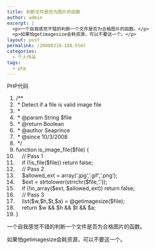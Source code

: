 ```yaml
---
title: 判断文件是否为图片的函数
author: admin
excerpt: |
  <p>一个自我感觉不错的判断一个文件是否为合格图片的函数。</p>
  <p>如果怕getimagesize会耗资源，可以不要这一个。</p>
layout: post
permalink: /20080310-188.html
categories:
  - 个人作品
tags:
  - php
---
```

<div class="codeText">
  <div class="codeHead">
    PHP代码
  </div>
  
  <ol class="dp-c">
    <li class="alt">
      <span><span class="comment">/** </span>&nbsp;</span>
    </li>
    <li class="">
      <span><span class="comment">&nbsp;*&nbsp;Detect&nbsp;if&nbsp;a&nbsp;file&nbsp;is&nbsp;valid&nbsp;image&nbsp;file </span>&nbsp;</span>
    </li>
    <li class="alt">
      <span><span class="comment">&nbsp;* </span>&nbsp;</span>
    </li>
    <li class="">
      <span><span class="comment">&nbsp;*&nbsp;@param&nbsp;String&nbsp;$file </span>&nbsp;</span>
    </li>
    <li class="alt">
      <span><span class="comment">&nbsp;*&nbsp;@return&nbsp;Boolean </span>&nbsp;</span>
    </li>
    <li class="">
      <span><span class="comment">&nbsp;*&nbsp;@author&nbsp;Seaprince </span>&nbsp;</span>
    </li>
    <li class="alt">
      <span><span class="comment">&nbsp;*&nbsp;@since&nbsp;10/3/2008 </span>&nbsp;</span>
    </li>
    <li class="">
      <span><span class="comment">&nbsp;*/</span><span>&nbsp;&nbsp;</span></span>
    </li>
    <li class="alt">
      <span class="keyword">function</span><span>&nbsp;is_image_file(</span><span class="vars">$file</span><span>)&nbsp;{ &nbsp;&nbsp;</span>
    </li>
    <li class="">
      <span>&nbsp;&nbsp;&nbsp;&nbsp;</span><span class="comment">//&nbsp;Pass&nbsp;1 </span><span>&nbsp;&nbsp;</span>
    </li>
    <li class="alt">
      <span>&nbsp;&nbsp;&nbsp;&nbsp;</span><span class="keyword">if</span><span>&nbsp;(!</span><span class="func">is_file</span><span>(</span><span class="vars">$file</span><span>))&nbsp;</span><span class="keyword">return</span><span>&nbsp;false; &nbsp;&nbsp;</span>
    </li>
    <li class="">
      <span>&nbsp;&nbsp;&nbsp;&nbsp;</span><span class="comment">//&nbsp;Pass&nbsp;2 </span><span>&nbsp;&nbsp;</span>
    </li>
    <li class="alt">
      <span>&nbsp;&nbsp;&nbsp;&nbsp;</span><span class="vars">$allowed_ext</span><span>&nbsp;=&nbsp;</span><span class="keyword">array</span><span>(</span><span class="string">&#8216;.jpg&#8217;</span><span>,</span><span class="string">&#8216;.gif&#8217;</span><span>,</span><span class="string">&#8216;.png&#8217;</span><span>); &nbsp;&nbsp;</span>
    </li>
    <li class="">
      <span>&nbsp;&nbsp;&nbsp;&nbsp;</span><span class="vars">$ext</span><span>&nbsp;=&nbsp;</span><span class="func">strtolower</span><span>(</span><span class="func">strrchr</span><span>(</span><span class="vars">$file</span><span>,</span><span class="string">&#8216;.&#8217;</span><span>)); &nbsp;&nbsp;</span>
    </li>
    <li class="alt">
      <span>&nbsp;&nbsp;&nbsp;&nbsp;</span><span class="keyword">if</span><span>&nbsp;(!in_array(</span><span class="vars">$ext</span><span>,&nbsp;</span><span class="vars">$allowed_ext</span><span>))&nbsp;</span><span class="keyword">return</span><span>&nbsp;false; &nbsp;&nbsp;</span>
    </li>
    <li class="">
      <span>&nbsp;&nbsp;&nbsp;&nbsp;</span><span class="comment">//&nbsp;Pass&nbsp;3 </span><span>&nbsp;&nbsp;</span>
    </li>
    <li class="alt">
      <span>&nbsp;&nbsp;&nbsp;&nbsp;list(</span><span class="vars">$w</span><span>,</span><span class="vars">$h</span><span>,</span><span class="vars">$t</span><span>,</span><span class="vars">$a</span><span>)&nbsp;=&nbsp;@</span><span class="func">getimagesize</span><span>(</span><span class="vars">$file</span><span>); &nbsp;&nbsp;</span>
    </li>
    <li class="">
      <span>&nbsp;&nbsp;&nbsp;&nbsp;</span><span class="keyword">return</span><span>&nbsp;</span><span class="vars">$w</span><span>&nbsp;&&&nbsp;</span><span class="vars">$h</span><span>&nbsp;&&&nbsp;</span><span class="vars">$t</span><span>&nbsp;&&&nbsp;</span><span class="vars">$a</span><span>; &nbsp;&nbsp;</span>
    </li>
    <li class="alt">
      <span>}&nbsp;&nbsp;</span>
    </li>
  </ol>
</div>

一个自我感觉不错的判断一个文件是否为合格图片的函数。

如果怕getimagesize会耗资源，可以不要这一个。